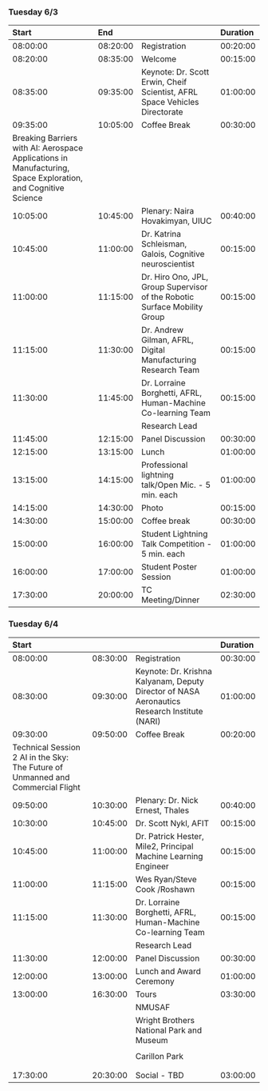 ### Tuesday 6/3

| Start                                                                                                        | End      |                                                                | Duration   |
|:-------------------------------------------------------------------------------------------------------------|:---------|:---------------------------------------------------------------------------|:-----------|
| 08:00:00                                                                                                     | 08:20:00 | Registration                                                               | 00:20:00   |
| 08:20:00                                                                                                     | 08:35:00 | Welcome                                                                    | 00:15:00   |
| 08:35:00                                                                                                     | 09:35:00 | Keynote: Dr. Scott Erwin, Cheif Scientist, AFRL Space Vehicles Directorate | 01:00:00   |
| 09:35:00                                                                                                     | 10:05:00 | Coffee Break                                                               | 00:30:00   |
| Breaking Barriers with AI: Aerospace Applications in Manufacturing, Space Exploration, and Cognitive Science |          |                                                                            |            |
| 10:05:00                                                                                                     | 10:45:00 | Plenary: Naira Hovakimyan, UIUC                                            | 00:40:00   |
| 10:45:00                                                                                                     | 11:00:00 | Dr. Katrina Schleisman, Galois, Cognitive neuroscientist                   | 00:15:00   |
| 11:00:00                                                                                                     | 11:15:00 | Dr. Hiro Ono, JPL, Group Supervisor of the Robotic Surface Mobility Group  | 00:15:00   |
| 11:15:00                                                                                                     | 11:30:00 | Dr. Andrew Gilman, AFRL, Digital Manufacturing Research Team               | 00:15:00   |
| 11:30:00                                                                                                     | 11:45:00 | Dr. Lorraine Borghetti, AFRL, Human-Machine Co-learning Team               | 00:15:00   |
|                                                                                                              |          | Research Lead                                                              |            |
| 11:45:00                                                                                                     | 12:15:00 | Panel Discussion                                                           | 00:30:00   |
| 12:15:00                                                                                                     | 13:15:00 | Lunch                                                                      | 01:00:00   |
| 13:15:00                                                                                                     | 14:15:00 | Professional lightning talk/Open Mic. - 5 min. each                        | 01:00:00   |
| 14:15:00                                                                                                     | 14:30:00 | Photo                                                                      | 00:15:00   |
| 14:30:00                                                                                                     | 15:00:00 | Coffee break                                                               | 00:30:00   |
| 15:00:00                                                                                                     | 16:00:00 | Student Lightning Talk Competition - 5 min. each                           | 01:00:00   |
| 16:00:00                                                                                                     | 17:00:00 | Student Poster Session                                                     | 01:00:00   |
| 17:30:00                                                                                                     | 20:00:00 | TC Meeting/Dinner                                                          | 02:30:00   |

### Tuesday 6/4

| Start                                                                           |          |                                                                                              | Duration   |
|:--------------------------------------------------------------------------------|:---------|:---------------------------------------------------------------------------------------------|:-----------|
| 08:00:00                                                                        | 08:30:00 | Registration                                                                                 | 00:30:00   |
| 08:30:00                                                                        | 09:30:00 | Keynote: Dr. Krishna Kalyanam, Deputy Director of NASA Aeronautics Research Institute (NARI) | 01:00:00   |
| 09:30:00                                                                        | 09:50:00 | Coffee Break                                                                                 | 00:20:00   |
| Technical Session 2 AI in the Sky: The Future of Unmanned and Commercial Flight |          |                                                                                              |            |
| 09:50:00                                                                        | 10:30:00 | Plenary: Dr. Nick Ernest, Thales                                                             | 00:40:00   |
| 10:30:00                                                                        | 10:45:00 | Dr. Scott Nykl, AFIT                                                                         | 00:15:00   |
| 10:45:00                                                                        | 11:00:00 | Dr. Patrick Hester, Mile2, Principal Machine Learning Engineer                               | 00:15:00   |
| 11:00:00                                                                        | 11:15:00 | Wes Ryan/Steve Cook /Roshawn                                                                 | 00:15:00   |
| 11:15:00                                                                        | 11:30:00 | Dr. Lorraine Borghetti, AFRL, Human-Machine Co-learning Team                                 | 00:15:00   |
|                                                                                 |          | Research Lead                                                                                |            |
| 11:30:00                                                                        | 12:00:00 | Panel Discussion                                                                             | 00:30:00   |
| 12:00:00                                                                        | 13:00:00 | Lunch and Award Ceremony                                                                     | 01:00:00   |
| 13:00:00                                                                        | 16:30:00 | Tours                                                                                        | 03:30:00   |
|                                                                                 |          | NMUSAF                                                                                       |            |
|                                                                                 |          | Wright Brothers National Park and Museum                                                     |            |
|                                                                                 |          |                                                                                              |            |
|                                                                                 |          | Carillon Park                                                                                |            |
|                                                                                 |          |                                                                                              |            |
|                                                                                 |          |                                                                                              |            |
| 17:30:00                                                                        | 20:30:00 | Social - TBD                                                                                 | 03:00:00   |